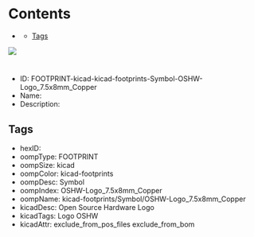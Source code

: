 



Contents
========

* [](#)
	* [Tags](#tags)
  
![][im]
# 

- ID: FOOTPRINT-kicad-kicad-footprints-Symbol-OSHW-Logo_7.5x8mm_Copper
- Name: 
- Description: 

## Tags

- hexID: 
- oompType: FOOTPRINT
- oompSize: kicad
- oompColor: kicad-footprints
- oompDesc: Symbol
- oompIndex: OSHW-Logo_7.5x8mm_Copper
- oompName: kicad-footprints/Symbol/OSHW-Logo_7.5x8mm_Copper
- kicadDesc: Open Source Hardware Logo
- kicadTags: Logo OSHW
- kicadAttr: exclude_from_pos_files exclude_from_bom



[im]: image.png
